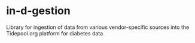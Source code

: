 in-d-gestion
============

Library for ingestion of data from various vendor-specific sources into the Tidepool.org platform for diabetes data 
